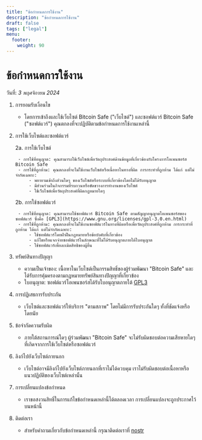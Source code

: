 ```yaml
---
title: "ข้อกำหนดการใช้งาน"
description: "ข้อกำหนดการใช้งาน"
draft: false
tags: ["legal"]
menu:
  footer:
    weight: 90
---
```


# ข้อกำหนดการใช้งาน

วันที่: *3 พฤศจิกายน 2024*

1. การยอมรับเงื่อนไข

    - โดยการเข้าถึงและใช้เว็บไซต์ Bitcoin Safe ("เว็บไซต์") และซอฟต์แวร์ Bitcoin Safe ("ซอฟต์แวร์") คุณตกลงที่จะปฏิบัติตามข้อกำหนดการใช้งานเหล่านี้

2. การใช้เว็บไซต์และซอฟต์แวร์

    2a. การใช้เว็บไซต์

        - การใช้ที่อนุญาต: คุณสามารถใช้เว็บไซต์เพื่อวัตถุประสงค์ด้านข้อมูลที่เกี่ยวข้องกับโครงการโอเพนซอร์ส Bitcoin Safe
        - การใช้ที่ถูกห้าม: คุณตกลงที่จะไม่ใช้งานเว็บไซต์หรือเนื้อหาในทางที่ผิด การกระทำที่ถูกห้าม ได้แก่ แต่ไม่จำกัดเฉพาะ:
            - พยายามเข้าถึงส่วนใดๆ ของเว็บไซต์หรือระบบที่เกี่ยวข้องโดยไม่ได้รับอนุญาต
            - มีส่วนร่วมในกิจกรรมที่รบกวนหรือขัดขวางการทำงานของเว็บไซต์
            - ใช้เว็บไซต์เพื่อวัตถุประสงค์ที่ผิดกฎหมายใดๆ

    2b. การใช้ซอฟต์แวร์

        - การใช้ที่อนุญาต: คุณสามารถใช้ซอฟต์แวร์ Bitcoin Safe ตามสัญญาอนุญาตโอเพนซอร์สของซอฟต์แวร์ ซึ่งคือ [GPL3](https://www.gnu.org/licenses/gpl-3.0.en.html)
        - การใช้ที่ถูกห้าม: คุณตกลงที่จะไม่ใช้งานซอฟต์แวร์ในทางที่ผิดหรือเพื่อวัตถุประสงค์ที่ถูกห้าม การกระทำที่ถูกห้าม ได้แก่ แต่ไม่จำกัดเฉพาะ:
            - ใช้ซอฟต์แวร์โดยฝ่าฝืนกฎหมายหรือข้อบังคับที่เกี่ยวข้อง
            - แก้ไขหรือแจกจ่ายซอฟต์แวร์ในลักษณะที่ไม่ได้รับอนุญาตภายใต้ใบอนุญาต
            - ใช้ซอฟต์แวร์เพื่อละเมิดสิทธิของผู้อื่น

3. ทรัพย์สินทางปัญญา

    - ความเป็นเจ้าของ: เนื้อหาในเว็บไซต์เป็นกรรมสิทธิ์ของผู้ร่วมพัฒนา "Bitcoin Safe" และได้รับการคุ้มครองตามกฎหมายทรัพย์สินทางปัญญาที่เกี่ยวข้อง
    - ใบอนุญาต: ซอฟต์แวร์โอเพนซอร์สได้รับใบอนุญาตภายใต้ [GPL3](https://www.gnu.org/licenses/gpl-3.0.en.html)

4. การปฏิเสธการรับประกัน

    - เว็บไซต์และซอฟต์แวร์ให้บริการ "ตามสภาพ" โดยไม่มีการรับประกันใดๆ ทั้งที่ชัดแจ้งหรือโดยนัย

5. ข้อจำกัดความรับผิด

    - ภายใต้สถานการณ์ใดๆ ผู้ร่วมพัฒนา "Bitcoin Safe" จะไม่รับผิดชอบต่อความเสียหายใดๆ ที่เกิดจากการใช้เว็บไซต์หรือซอฟต์แวร์

6. ลิงก์ไปยังเว็บไซต์ภายนอก

    - เว็บไซต์อาจมีลิงก์ไปยังเว็บไซต์ภายนอกที่เราไม่ได้ควบคุม เราไม่รับผิดชอบต่อเนื้อหาหรือแนวปฏิบัติของเว็บไซต์เหล่านั้น

7. การเปลี่ยนแปลงข้อกำหนด

    - เราขอสงวนสิทธิ์ในการแก้ไขข้อกำหนดเหล่านี้ได้ตลอดเวลา การเปลี่ยนแปลงจะถูกประกาศไว้บนหน้านี้

8. ติดต่อเรา

    - สำหรับคำถามเกี่ยวกับข้อกำหนดเหล่านี้ กรุณาติดต่อเราที่ [nostr](https://yakihonne.com/users/npub1g9uhysae68vhvwwqel8v9enr9mg43rn4tpurs6a9g4jsrw6nl7lsplhs9v)